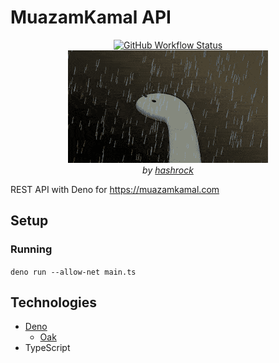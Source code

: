 # MuazamKamal API

<p align="center">
  <a href="https://github.com/muazamkamal/api/actions"><img alt="GitHub Workflow Status" src="https://img.shields.io/github/workflow/status/muazamkamal/api/Deploy?style=flat-square"></a>
  <br>
  <img src="https://github.com/denolib/animated-deno-logo/raw/master/deno-rect-24fps.gif"></img>
  <br>
  <i>by <a href="https://hashrock.studio.design/" target="_blank">hashrock</a></i>
</p>

REST API with Deno for https://muazamkamal.com

## Setup

### Running

`deno run --allow-net main.ts`

## Technologies

* [Deno](https://deno.land/)
  * [Oak](https://github.com/oakserver/oak)
* TypeScript
